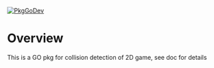 [![PkgGoDev](https://pkg.go.dev/badge/github.com/hujun-open/hitbox)](https://pkg.go.dev/github.com/hujun-open/hitbox)

# Overview
This is a GO pkg for collision detection of 2D game, see doc for details